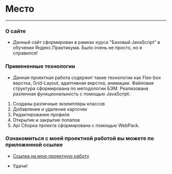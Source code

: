 # Место

---

### О сайте
* Данный сайт сформирован в рамках курса "Базовый JavaScript" в обучении Яндекс.Практикума. Было очень не просто, но я справился!

### Примененные технологии
* Данная проектная работа содержит такие технологии как Flex-box верстка, Grid-Layout, адаптивная верстка, анимации. Файловая структура сформирована по методологии БЭМ. 
Реализована различная функциональность с помощью JavaScript:
1. Созданы различные экземпляры классов
2. Добавление и удаление карточек
3. Редактирование профиля
4. Открытие и закрытие попапов
5. Api
Сборка проекта сформирована с помощью WebPack.

### Ознакомиться с моей проектной работой вы можете по приложенной ссылке
* [Ссылка на мою проектную работу](https://ainur-v.github.io/mesto/)

* Удачи!